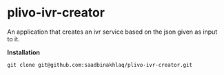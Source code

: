plivo-ivr-creator
=================

An application that creates an ivr service based on the json  given as input to it.


**Installation**

```
git clone git@github.com:saadbinakhlaq/plivo-ivr-creator.git
```



